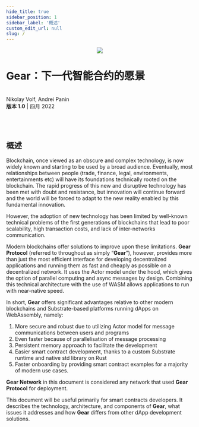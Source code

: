 ```yaml
---
hide_title: true
sidebar_position: 1
sidebar_label: '概述'
custom_edit_url: null
slug: /
---
```



<center><img src="./img/title-grey.png" /></center>

<p align="center">
<h1> Gear：下一代智能合约的愿景</h1>
</p>

<br />

<div style={{textAlign: 'center'}}>
Nikolay Volf, Andrei Panin
<br />
<b>版本 1.0</b> | 四月 2022
</div>

<br />
<br />
<br />

<div style={{textAlign: 'center'}}>
<h2>概述</h2>
</div>

Blockchain, once viewed as an obscure and complex technology, is now widely known and starting to be used by a broad audience. Eventually, most relationships between people (trade, finance, legal, environments, entertainments etc) will have its foundations technically rooted on the blockchain. The rapid progress of this new and disruptive technology has been met with doubt and resistance, but innovation will continue forward and the world will be forced to adapt to the new reality enabled by this fundamental innovation.

However, the adoption of new technology has been limited by well-known technical problems of the first generations of blockchains that lead to poor scalability, high transaction costs, and lack of inter-networks communication.

Modern blockchains offer solutions to improve upon these limitations. **Gear Protocol** (referred to throughout as simply “**Gear**”), however, provides more than just the most efficient interface for developing decentralized applications and running them as fast and cheaply as possible on a decentralized network. It uses the Actor model under the hood, which gives the option of parallel computing and async messages by design. Combining this technical architecture with the use of WASM allows applications to run with  near-native speed.

In short, **Gear** offers significant advantages relative to other modern blockchains and Substrate-based platforms running dApps on WebAssembly, namely:
1. More secure and robust due to utilizing Actor model for message communications between users and programs
2. Even faster because of parallelisation of message processing
3. Persistent memory approach to facilitate the development
4. Easier smart contract development, thanks to a custom Substrate runtime and native std library on Rust
5. Faster onboarding by providing smart contract examples for a majority of modern use cases.

**Gear Network** in this document is considered any network that used **Gear Protocol** for deployment.

This document will be useful primarily for smart contracts developers. It describes the technology, architecture, and components of **Gear**, what issues it addresses and how **Gear** differs from other dApp development solutions.
